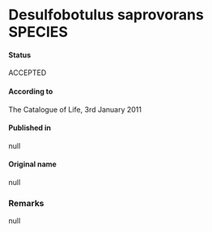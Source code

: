 # Desulfobotulus saprovorans SPECIES

#### Status
ACCEPTED

#### According to
The Catalogue of Life, 3rd January 2011

#### Published in
null

#### Original name
null

### Remarks
null